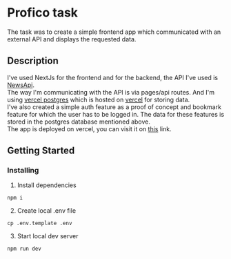 # Profico task

The task was to create a simple frontend app which communicated with an external API and displays the requested data.

## Description

I've used NextJs for the frontend and for the backend, the API I've used is [NewsApi](https://newsapi.org/).\
The way I'm communicating with the API is via pages/api routes. And I'm using [vercel postgres](https://vercel.com/docs/storage/vercel-postgres) which is hosted on [vercel](https://vercel.com/) for storing data.\
I've also created a simple auth feature as a proof of concept and bookmark feature for which the user has to be logged in. The data for these features is stored in the postgres database mentioned above.\
The app is deployed on vercel, you can visit it on [this](https://profico-task-pages.vercel.app/) link.

## Getting Started

### Installing

1. Install dependencies

`npm i`

2. Create local .env file

`cp .env.template .env`

3. Start local dev server

`npm run dev`
